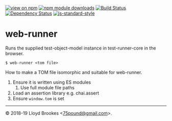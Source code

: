 [![view on npm](https://badgen.net/npm/v/@test-runner/web)](https://www.npmjs.com/package/@test-runner/web)
[![npm module downloads](https://badgen.net/npm/dt/@test-runner/web)](https://www.npmjs.com/package/@test-runner/web)
[![Build Status](https://travis-ci.org/test-runner-js/web-runner.svg?branch=master)](https://travis-ci.org/test-runner-js/web-runner)
[![Dependency Status](https://badgen.net/david/dep/test-runner-js/web-runner)](https://david-dm.org/test-runner-js/web-runner)
[![js-standard-style](https://img.shields.io/badge/code%20style-standard-brightgreen.svg)](https://github.com/feross/standard)

# web-runner

Runs the supplied test-object-model instance in test-runner-core in the browser.

```
$ web-runner <tom file>
```

How to make a TOM file isomorphic and suitable for web-runner.

1. Ensure it is written using ES modules
	1. Use full module file paths
1. Load an assertion library e.g. chai.assert
1. Ensure `window.tom` is set

* * *

&copy; 2018-19 Lloyd Brookes \<75pound@gmail.com\>.

